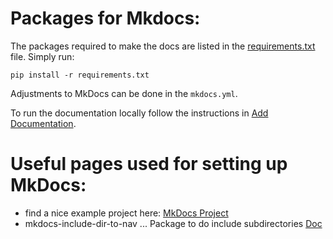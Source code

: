 # Packages for Mkdocs:

The packages required to make the docs are listed in the [requirements.txt](./requirements.txt) file. Simply run:
```
pip install -r requirements.txt
```
Adjustments to MkDocs can be done in the `mkdocs.yml`.

To run the documentation locally follow the instructions in [Add Documentation](./tutorials/Adding_docs.md).

# Useful pages used for setting up MkDocs:

+ find a nice example project here: [MkDocs Project](https://example-mkdocs-basic.readthedocs.io/en/latest/#example-project-usage)
+ mkdocs-include-dir-to-nav ... Package to do include subdirectories [Doc](https://github.com/mysiki/mkdocs_include_dir_to_nav)
